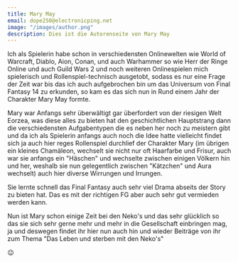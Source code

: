 ```yaml
---
title: Mary May
email: dope250@electronicping.net
image: "/images/author.png"
description: Dies ist die Autorenseite von Mary May
---
```


Ich als Spielerin habe schon in verschiedensten Onlinewelten wie World of Warcraft, Diablo, Aion, Conan, und auch Warhammer so wie Herr der Ringe Online und auch Guild Wars 2 und noch weiteren Onlinespielen mich spielerisch und Rollenspiel-technisch ausgetobt, sodass es nur eine Frage der Zeit war bis das ich auch aufgebrochen bin um das Universum von Final Fantasy 14 zu erkunden, so kam es das sich nun in Rund einem Jahr der Charakter Mary May formte.

Mary war Anfangs sehr überwältigt gar überfordert von der riesigen Welt Eorzea, was diese alles zu bieten hat den geschichtlichen Hauptstrang dann die verschiedensten Aufgabentypen die es neben her noch zu meistern gibt und da ich als Spielerin anfangs auch noch die Idee hatte vielleicht findet sich ja auch hier reges Rollenspiel durchlief der Charakter Mary (im übrigen ein kleines Chamäleon, wechselt sie nicht nur oft Haarfarbe und Frisur, auch war sie anfangs ein "Häschen" und wechselte zwischen einigen Völkern hin und her, weshalb sie nun gelegentlich zwischen "Kätzchen" und Aura wechselt) auch hier diverse Wirrungen und Irrungen.

Sie lernte schnell das Final Fantasy auch sehr viel Drama abseits der Story zu bieten hat. Das es mit der richtigen FG aber auch sehr gut vermieden werden kann.

Nun ist Mary schon einige Zeit bei den Neko's und das sehr glücklich so das sie sich sehr gerne mehr und mehr in die Gesellschaft einbringen mag, ja und deswegen findet ihr hier nun auch hin und wieder Beiträge von ihr zum Thema "Das Leben und sterben mit den Neko's" 

:wink:

